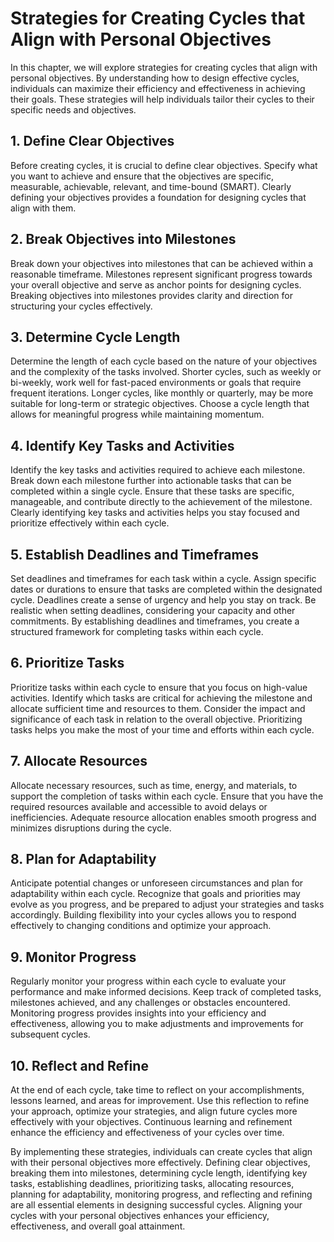 # Strategies for Creating Cycles that Align with Personal Objectives

In this chapter, we will explore strategies for creating cycles that align with personal objectives. By understanding how to design effective cycles, individuals can maximize their efficiency and effectiveness in achieving their goals. These strategies will help individuals tailor their cycles to their specific needs and objectives.

## 1\. Define Clear Objectives

Before creating cycles, it is crucial to define clear objectives. Specify what you want to achieve and ensure that the objectives are specific, measurable, achievable, relevant, and time-bound (SMART). Clearly defining your objectives provides a foundation for designing cycles that align with them.

## 2\. Break Objectives into Milestones

Break down your objectives into milestones that can be achieved within a reasonable timeframe. Milestones represent significant progress towards your overall objective and serve as anchor points for designing cycles. Breaking objectives into milestones provides clarity and direction for structuring your cycles effectively.

## 3\. Determine Cycle Length

Determine the length of each cycle based on the nature of your objectives and the complexity of the tasks involved. Shorter cycles, such as weekly or bi-weekly, work well for fast-paced environments or goals that require frequent iterations. Longer cycles, like monthly or quarterly, may be more suitable for long-term or strategic objectives. Choose a cycle length that allows for meaningful progress while maintaining momentum.

## 4\. Identify Key Tasks and Activities

Identify the key tasks and activities required to achieve each milestone. Break down each milestone further into actionable tasks that can be completed within a single cycle. Ensure that these tasks are specific, manageable, and contribute directly to the achievement of the milestone. Clearly identifying key tasks and activities helps you stay focused and prioritize effectively within each cycle.

## 5\. Establish Deadlines and Timeframes

Set deadlines and timeframes for each task within a cycle. Assign specific dates or durations to ensure that tasks are completed within the designated cycle. Deadlines create a sense of urgency and help you stay on track. Be realistic when setting deadlines, considering your capacity and other commitments. By establishing deadlines and timeframes, you create a structured framework for completing tasks within each cycle.

## 6\. Prioritize Tasks

Prioritize tasks within each cycle to ensure that you focus on high-value activities. Identify which tasks are critical for achieving the milestone and allocate sufficient time and resources to them. Consider the impact and significance of each task in relation to the overall objective. Prioritizing tasks helps you make the most of your time and efforts within each cycle.

## 7\. Allocate Resources

Allocate necessary resources, such as time, energy, and materials, to support the completion of tasks within each cycle. Ensure that you have the required resources available and accessible to avoid delays or inefficiencies. Adequate resource allocation enables smooth progress and minimizes disruptions during the cycle.

## 8\. Plan for Adaptability

Anticipate potential changes or unforeseen circumstances and plan for adaptability within each cycle. Recognize that goals and priorities may evolve as you progress, and be prepared to adjust your strategies and tasks accordingly. Building flexibility into your cycles allows you to respond effectively to changing conditions and optimize your approach.

## 9\. Monitor Progress

Regularly monitor your progress within each cycle to evaluate your performance and make informed decisions. Keep track of completed tasks, milestones achieved, and any challenges or obstacles encountered. Monitoring progress provides insights into your efficiency and effectiveness, allowing you to make adjustments and improvements for subsequent cycles.

## 10\. Reflect and Refine

At the end of each cycle, take time to reflect on your accomplishments, lessons learned, and areas for improvement. Use this reflection to refine your approach, optimize your strategies, and align future cycles more effectively with your objectives. Continuous learning and refinement enhance the efficiency and effectiveness of your cycles over time.

By implementing these strategies, individuals can create cycles that align with their personal objectives more effectively. Defining clear objectives, breaking them into milestones, determining cycle length, identifying key tasks, establishing deadlines, prioritizing tasks, allocating resources, planning for adaptability, monitoring progress, and reflecting and refining are all essential elements in designing successful cycles. Aligning your cycles with your personal objectives enhances your efficiency, effectiveness, and overall goal attainment.
